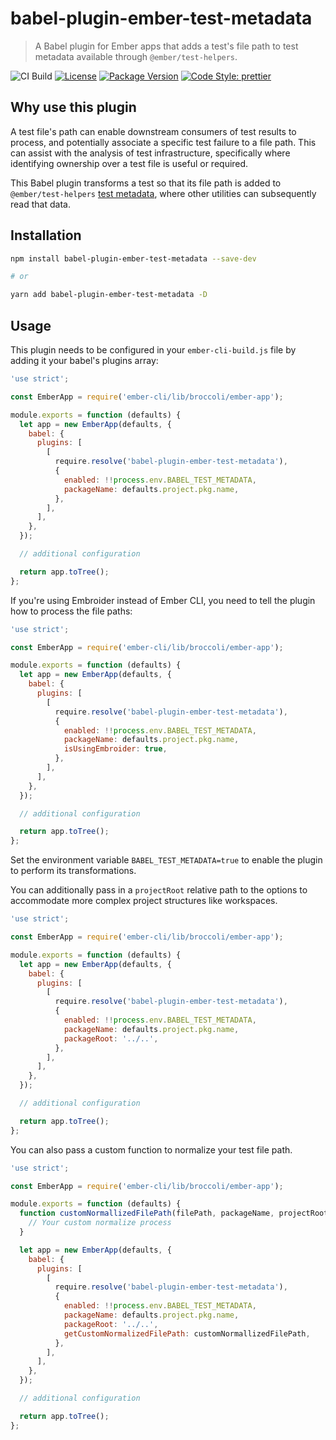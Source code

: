 # babel-plugin-ember-test-metadata

> A Babel plugin for Ember apps that adds a test's file path to test metadata available through `@ember/test-helpers`.

![CI Build](https://github.com/babel-plugin-ember-test-metadata/babel-plugin-ember-test-metadata/workflows/CI%20Build/badge.svg)
[![License](https://img.shields.io/github/license/babel-plugin-ember-test-metadata/babel-plugin-ember-test-metadata.svg)](https://github.com/babel-plugin-ember-test-metadata/babel-plugin-ember-test-metadata/blob/master/package.json)
[![Package Version](https://img.shields.io/npm/v/babel-plugin-ember-test-metadata.svg?style=flat-square)](https://www.npmjs.com/package/babel-plugin-ember-test-metadata)
[![Code Style: prettier](https://img.shields.io/badge/code_style-prettier-ff69b4.svg?style=flat-square)](#badge)

## Why use this plugin

A test file's path can enable downstream consumers of test results to process, and potentially associate a specific test failure to a file path. This can assist with the analysis of test infrastructure, specifically where identifying ownership over a test file is useful or required.

This Babel plugin transforms a test so that its file path is added to `@ember/test-helpers` [test metadata](https://github.com/emberjs/ember-test-helpers/blob/master/API.md#gettestmetadata), where other utilities can subsequently read that data.

## Installation

```sh
npm install babel-plugin-ember-test-metadata --save-dev

# or

yarn add babel-plugin-ember-test-metadata -D
```

## Usage

This plugin needs to be configured in your `ember-cli-build.js` file by adding it your babel's plugins array:

```js
'use strict';

const EmberApp = require('ember-cli/lib/broccoli/ember-app');

module.exports = function (defaults) {
  let app = new EmberApp(defaults, {
    babel: {
      plugins: [
        [
          require.resolve('babel-plugin-ember-test-metadata'),
          {
            enabled: !!process.env.BABEL_TEST_METADATA,
            packageName: defaults.project.pkg.name,
          },
        ],
      ],
    },
  });

  // additional configuration

  return app.toTree();
};
```

If you're using Embroider instead of Ember CLI, you need to tell the plugin how to process the file paths:

```js
'use strict';

const EmberApp = require('ember-cli/lib/broccoli/ember-app');

module.exports = function (defaults) {
  let app = new EmberApp(defaults, {
    babel: {
      plugins: [
        [
          require.resolve('babel-plugin-ember-test-metadata'),
          {
            enabled: !!process.env.BABEL_TEST_METADATA,
            packageName: defaults.project.pkg.name,
            isUsingEmbroider: true,
          },
        ],
      ],
    },
  });

  // additional configuration

  return app.toTree();
};
```

Set the environment variable `BABEL_TEST_METADATA=true` to enable the plugin to perform its transformations.

You can additionally pass in a `projectRoot` relative path to the options to accommodate more complex project structures like workspaces.

```js
'use strict';

const EmberApp = require('ember-cli/lib/broccoli/ember-app');

module.exports = function (defaults) {
  let app = new EmberApp(defaults, {
    babel: {
      plugins: [
        [
          require.resolve('babel-plugin-ember-test-metadata'),
          {
            enabled: !!process.env.BABEL_TEST_METADATA,
            packageName: defaults.project.pkg.name,
            packageRoot: '../..',
          },
        ],
      ],
    },
  });

  // additional configuration

  return app.toTree();
};
```

You can also pass a custom function to normalize your test file path.
```js
'use strict';

const EmberApp = require('ember-cli/lib/broccoli/ember-app');

module.exports = function (defaults) {
  function customNormallizedFilePath(filePath, packageName, projectRoot) {
    // Your custom normalize process
  }

  let app = new EmberApp(defaults, {
    babel: {
      plugins: [
        [
          require.resolve('babel-plugin-ember-test-metadata'),
          {
            enabled: !!process.env.BABEL_TEST_METADATA,
            packageName: defaults.project.pkg.name,
            packageRoot: '../..',
            getCustomNormalizedFilePath: customNormallizedFilePath,
          },
        ],
      ],
    },
  });

  // additional configuration

  return app.toTree();
};
```